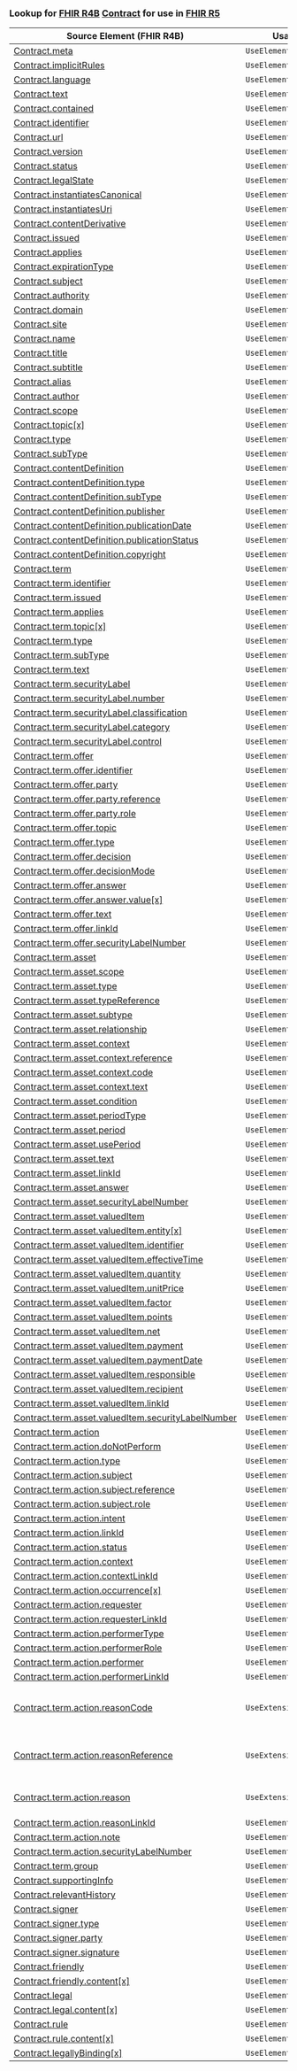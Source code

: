 ### Lookup for [FHIR R4B](https://hl7.org/fhir/R4B/) [Contract](https://hl7.org/fhir/R4B/Contract.html) for use in [FHIR R5](https://hl7.org/fhir/R5/)

| Source Element (FHIR R4B) | Usage | Target |
| -------------- | ----- | ------ |
| [Contract.meta](https://hl7.org/fhir/R4B/Contract.html#resource) | `UseElementSameName` | [Contract.meta](https://hl7.org/fhir/R5/Contract.html#resource) |
| [Contract.implicitRules](https://hl7.org/fhir/R4B/Contract.html#resource) | `UseElementSameName` | [Contract.implicitRules](https://hl7.org/fhir/R5/Contract.html#resource) |
| [Contract.language](https://hl7.org/fhir/R4B/Contract.html#resource) | `UseElementSameName` | [Contract.language](https://hl7.org/fhir/R5/Contract.html#resource) |
| [Contract.text](https://hl7.org/fhir/R4B/Contract.html#resource) | `UseElementSameName` | [Contract.text](https://hl7.org/fhir/R5/Contract.html#resource) |
| [Contract.contained](https://hl7.org/fhir/R4B/Contract.html#resource) | `UseElementSameName` | [Contract.contained](https://hl7.org/fhir/R5/Contract.html#resource) |
| [Contract.identifier](https://hl7.org/fhir/R4B/Contract.html#resource) | `UseElementSameName` | [Contract.identifier](https://hl7.org/fhir/R5/Contract.html#resource) |
| [Contract.url](https://hl7.org/fhir/R4B/Contract.html#resource) | `UseElementSameName` | [Contract.url](https://hl7.org/fhir/R5/Contract.html#resource) |
| [Contract.version](https://hl7.org/fhir/R4B/Contract.html#resource) | `UseElementSameName` | [Contract.version](https://hl7.org/fhir/R5/Contract.html#resource) |
| [Contract.status](https://hl7.org/fhir/R4B/Contract.html#resource) | `UseElementSameName` | [Contract.status](https://hl7.org/fhir/R5/Contract.html#resource) |
| [Contract.legalState](https://hl7.org/fhir/R4B/Contract.html#resource) | `UseElementSameName` | [Contract.legalState](https://hl7.org/fhir/R5/Contract.html#resource) |
| [Contract.instantiatesCanonical](https://hl7.org/fhir/R4B/Contract.html#resource) | `UseElementSameName` | [Contract.instantiatesCanonical](https://hl7.org/fhir/R5/Contract.html#resource) |
| [Contract.instantiatesUri](https://hl7.org/fhir/R4B/Contract.html#resource) | `UseElementSameName` | [Contract.instantiatesUri](https://hl7.org/fhir/R5/Contract.html#resource) |
| [Contract.contentDerivative](https://hl7.org/fhir/R4B/Contract.html#resource) | `UseElementSameName` | [Contract.contentDerivative](https://hl7.org/fhir/R5/Contract.html#resource) |
| [Contract.issued](https://hl7.org/fhir/R4B/Contract.html#resource) | `UseElementSameName` | [Contract.issued](https://hl7.org/fhir/R5/Contract.html#resource) |
| [Contract.applies](https://hl7.org/fhir/R4B/Contract.html#resource) | `UseElementSameName` | [Contract.applies](https://hl7.org/fhir/R5/Contract.html#resource) |
| [Contract.expirationType](https://hl7.org/fhir/R4B/Contract.html#resource) | `UseElementSameName` | [Contract.expirationType](https://hl7.org/fhir/R5/Contract.html#resource) |
| [Contract.subject](https://hl7.org/fhir/R4B/Contract.html#resource) | `UseElementSameName` | [Contract.subject](https://hl7.org/fhir/R5/Contract.html#resource) |
| [Contract.authority](https://hl7.org/fhir/R4B/Contract.html#resource) | `UseElementSameName` | [Contract.authority](https://hl7.org/fhir/R5/Contract.html#resource) |
| [Contract.domain](https://hl7.org/fhir/R4B/Contract.html#resource) | `UseElementSameName` | [Contract.domain](https://hl7.org/fhir/R5/Contract.html#resource) |
| [Contract.site](https://hl7.org/fhir/R4B/Contract.html#resource) | `UseElementSameName` | [Contract.site](https://hl7.org/fhir/R5/Contract.html#resource) |
| [Contract.name](https://hl7.org/fhir/R4B/Contract.html#resource) | `UseElementSameName` | [Contract.name](https://hl7.org/fhir/R5/Contract.html#resource) |
| [Contract.title](https://hl7.org/fhir/R4B/Contract.html#resource) | `UseElementSameName` | [Contract.title](https://hl7.org/fhir/R5/Contract.html#resource) |
| [Contract.subtitle](https://hl7.org/fhir/R4B/Contract.html#resource) | `UseElementSameName` | [Contract.subtitle](https://hl7.org/fhir/R5/Contract.html#resource) |
| [Contract.alias](https://hl7.org/fhir/R4B/Contract.html#resource) | `UseElementSameName` | [Contract.alias](https://hl7.org/fhir/R5/Contract.html#resource) |
| [Contract.author](https://hl7.org/fhir/R4B/Contract.html#resource) | `UseElementSameName` | [Contract.author](https://hl7.org/fhir/R5/Contract.html#resource) |
| [Contract.scope](https://hl7.org/fhir/R4B/Contract.html#resource) | `UseElementSameName` | [Contract.scope](https://hl7.org/fhir/R5/Contract.html#resource) |
| [Contract.topic[x]](https://hl7.org/fhir/R4B/Contract.html#resource) | `UseElementSameName` | [Contract.topic[x]](https://hl7.org/fhir/R5/Contract.html#resource) |
| [Contract.type](https://hl7.org/fhir/R4B/Contract.html#resource) | `UseElementSameName` | [Contract.type](https://hl7.org/fhir/R5/Contract.html#resource) |
| [Contract.subType](https://hl7.org/fhir/R4B/Contract.html#resource) | `UseElementSameName` | [Contract.subType](https://hl7.org/fhir/R5/Contract.html#resource) |
| [Contract.contentDefinition](https://hl7.org/fhir/R4B/Contract.html#resource) | `UseElementSameName` | [Contract.contentDefinition](https://hl7.org/fhir/R5/Contract.html#resource) |
| [Contract.contentDefinition.type](https://hl7.org/fhir/R4B/Contract.html#resource) | `UseElementSameName` | [Contract.contentDefinition.type](https://hl7.org/fhir/R5/Contract.html#resource) |
| [Contract.contentDefinition.subType](https://hl7.org/fhir/R4B/Contract.html#resource) | `UseElementSameName` | [Contract.contentDefinition.subType](https://hl7.org/fhir/R5/Contract.html#resource) |
| [Contract.contentDefinition.publisher](https://hl7.org/fhir/R4B/Contract.html#resource) | `UseElementSameName` | [Contract.contentDefinition.publisher](https://hl7.org/fhir/R5/Contract.html#resource) |
| [Contract.contentDefinition.publicationDate](https://hl7.org/fhir/R4B/Contract.html#resource) | `UseElementSameName` | [Contract.contentDefinition.publicationDate](https://hl7.org/fhir/R5/Contract.html#resource) |
| [Contract.contentDefinition.publicationStatus](https://hl7.org/fhir/R4B/Contract.html#resource) | `UseElementSameName` | [Contract.contentDefinition.publicationStatus](https://hl7.org/fhir/R5/Contract.html#resource) |
| [Contract.contentDefinition.copyright](https://hl7.org/fhir/R4B/Contract.html#resource) | `UseElementSameName` | [Contract.contentDefinition.copyright](https://hl7.org/fhir/R5/Contract.html#resource) |
| [Contract.term](https://hl7.org/fhir/R4B/Contract.html#resource) | `UseElementSameName` | [Contract.term](https://hl7.org/fhir/R5/Contract.html#resource) |
| [Contract.term.identifier](https://hl7.org/fhir/R4B/Contract.html#resource) | `UseElementSameName` | [Contract.term.identifier](https://hl7.org/fhir/R5/Contract.html#resource) |
| [Contract.term.issued](https://hl7.org/fhir/R4B/Contract.html#resource) | `UseElementSameName` | [Contract.term.issued](https://hl7.org/fhir/R5/Contract.html#resource) |
| [Contract.term.applies](https://hl7.org/fhir/R4B/Contract.html#resource) | `UseElementSameName` | [Contract.term.applies](https://hl7.org/fhir/R5/Contract.html#resource) |
| [Contract.term.topic[x]](https://hl7.org/fhir/R4B/Contract.html#resource) | `UseElementSameName` | [Contract.term.topic[x]](https://hl7.org/fhir/R5/Contract.html#resource) |
| [Contract.term.type](https://hl7.org/fhir/R4B/Contract.html#resource) | `UseElementSameName` | [Contract.term.type](https://hl7.org/fhir/R5/Contract.html#resource) |
| [Contract.term.subType](https://hl7.org/fhir/R4B/Contract.html#resource) | `UseElementSameName` | [Contract.term.subType](https://hl7.org/fhir/R5/Contract.html#resource) |
| [Contract.term.text](https://hl7.org/fhir/R4B/Contract.html#resource) | `UseElementSameName` | [Contract.term.text](https://hl7.org/fhir/R5/Contract.html#resource) |
| [Contract.term.securityLabel](https://hl7.org/fhir/R4B/Contract.html#resource) | `UseElementSameName` | [Contract.term.securityLabel](https://hl7.org/fhir/R5/Contract.html#resource) |
| [Contract.term.securityLabel.number](https://hl7.org/fhir/R4B/Contract.html#resource) | `UseElementSameName` | [Contract.term.securityLabel.number](https://hl7.org/fhir/R5/Contract.html#resource) |
| [Contract.term.securityLabel.classification](https://hl7.org/fhir/R4B/Contract.html#resource) | `UseElementSameName` | [Contract.term.securityLabel.classification](https://hl7.org/fhir/R5/Contract.html#resource) |
| [Contract.term.securityLabel.category](https://hl7.org/fhir/R4B/Contract.html#resource) | `UseElementSameName` | [Contract.term.securityLabel.category](https://hl7.org/fhir/R5/Contract.html#resource) |
| [Contract.term.securityLabel.control](https://hl7.org/fhir/R4B/Contract.html#resource) | `UseElementSameName` | [Contract.term.securityLabel.control](https://hl7.org/fhir/R5/Contract.html#resource) |
| [Contract.term.offer](https://hl7.org/fhir/R4B/Contract.html#resource) | `UseElementSameName` | [Contract.term.offer](https://hl7.org/fhir/R5/Contract.html#resource) |
| [Contract.term.offer.identifier](https://hl7.org/fhir/R4B/Contract.html#resource) | `UseElementSameName` | [Contract.term.offer.identifier](https://hl7.org/fhir/R5/Contract.html#resource) |
| [Contract.term.offer.party](https://hl7.org/fhir/R4B/Contract.html#resource) | `UseElementSameName` | [Contract.term.offer.party](https://hl7.org/fhir/R5/Contract.html#resource) |
| [Contract.term.offer.party.reference](https://hl7.org/fhir/R4B/Contract.html#resource) | `UseElementSameName` | [Contract.term.offer.party.reference](https://hl7.org/fhir/R5/Contract.html#resource) |
| [Contract.term.offer.party.role](https://hl7.org/fhir/R4B/Contract.html#resource) | `UseElementSameName` | [Contract.term.offer.party.role](https://hl7.org/fhir/R5/Contract.html#resource) |
| [Contract.term.offer.topic](https://hl7.org/fhir/R4B/Contract.html#resource) | `UseElementSameName` | [Contract.term.offer.topic](https://hl7.org/fhir/R5/Contract.html#resource) |
| [Contract.term.offer.type](https://hl7.org/fhir/R4B/Contract.html#resource) | `UseElementSameName` | [Contract.term.offer.type](https://hl7.org/fhir/R5/Contract.html#resource) |
| [Contract.term.offer.decision](https://hl7.org/fhir/R4B/Contract.html#resource) | `UseElementSameName` | [Contract.term.offer.decision](https://hl7.org/fhir/R5/Contract.html#resource) |
| [Contract.term.offer.decisionMode](https://hl7.org/fhir/R4B/Contract.html#resource) | `UseElementSameName` | [Contract.term.offer.decisionMode](https://hl7.org/fhir/R5/Contract.html#resource) |
| [Contract.term.offer.answer](https://hl7.org/fhir/R4B/Contract.html#resource) | `UseElementSameName` | [Contract.term.offer.answer](https://hl7.org/fhir/R5/Contract.html#resource) |
| [Contract.term.offer.answer.value[x]](https://hl7.org/fhir/R4B/Contract.html#resource) | `UseElementSameName` | [Contract.term.offer.answer.value[x]](https://hl7.org/fhir/R5/Contract.html#resource) |
| [Contract.term.offer.text](https://hl7.org/fhir/R4B/Contract.html#resource) | `UseElementSameName` | [Contract.term.offer.text](https://hl7.org/fhir/R5/Contract.html#resource) |
| [Contract.term.offer.linkId](https://hl7.org/fhir/R4B/Contract.html#resource) | `UseElementSameName` | [Contract.term.offer.linkId](https://hl7.org/fhir/R5/Contract.html#resource) |
| [Contract.term.offer.securityLabelNumber](https://hl7.org/fhir/R4B/Contract.html#resource) | `UseElementSameName` | [Contract.term.offer.securityLabelNumber](https://hl7.org/fhir/R5/Contract.html#resource) |
| [Contract.term.asset](https://hl7.org/fhir/R4B/Contract.html#resource) | `UseElementSameName` | [Contract.term.asset](https://hl7.org/fhir/R5/Contract.html#resource) |
| [Contract.term.asset.scope](https://hl7.org/fhir/R4B/Contract.html#resource) | `UseElementSameName` | [Contract.term.asset.scope](https://hl7.org/fhir/R5/Contract.html#resource) |
| [Contract.term.asset.type](https://hl7.org/fhir/R4B/Contract.html#resource) | `UseElementSameName` | [Contract.term.asset.type](https://hl7.org/fhir/R5/Contract.html#resource) |
| [Contract.term.asset.typeReference](https://hl7.org/fhir/R4B/Contract.html#resource) | `UseElementSameName` | [Contract.term.asset.typeReference](https://hl7.org/fhir/R5/Contract.html#resource) |
| [Contract.term.asset.subtype](https://hl7.org/fhir/R4B/Contract.html#resource) | `UseElementSameName` | [Contract.term.asset.subtype](https://hl7.org/fhir/R5/Contract.html#resource) |
| [Contract.term.asset.relationship](https://hl7.org/fhir/R4B/Contract.html#resource) | `UseElementSameName` | [Contract.term.asset.relationship](https://hl7.org/fhir/R5/Contract.html#resource) |
| [Contract.term.asset.context](https://hl7.org/fhir/R4B/Contract.html#resource) | `UseElementSameName` | [Contract.term.asset.context](https://hl7.org/fhir/R5/Contract.html#resource) |
| [Contract.term.asset.context.reference](https://hl7.org/fhir/R4B/Contract.html#resource) | `UseElementSameName` | [Contract.term.asset.context.reference](https://hl7.org/fhir/R5/Contract.html#resource) |
| [Contract.term.asset.context.code](https://hl7.org/fhir/R4B/Contract.html#resource) | `UseElementSameName` | [Contract.term.asset.context.code](https://hl7.org/fhir/R5/Contract.html#resource) |
| [Contract.term.asset.context.text](https://hl7.org/fhir/R4B/Contract.html#resource) | `UseElementSameName` | [Contract.term.asset.context.text](https://hl7.org/fhir/R5/Contract.html#resource) |
| [Contract.term.asset.condition](https://hl7.org/fhir/R4B/Contract.html#resource) | `UseElementSameName` | [Contract.term.asset.condition](https://hl7.org/fhir/R5/Contract.html#resource) |
| [Contract.term.asset.periodType](https://hl7.org/fhir/R4B/Contract.html#resource) | `UseElementSameName` | [Contract.term.asset.periodType](https://hl7.org/fhir/R5/Contract.html#resource) |
| [Contract.term.asset.period](https://hl7.org/fhir/R4B/Contract.html#resource) | `UseElementSameName` | [Contract.term.asset.period](https://hl7.org/fhir/R5/Contract.html#resource) |
| [Contract.term.asset.usePeriod](https://hl7.org/fhir/R4B/Contract.html#resource) | `UseElementSameName` | [Contract.term.asset.usePeriod](https://hl7.org/fhir/R5/Contract.html#resource) |
| [Contract.term.asset.text](https://hl7.org/fhir/R4B/Contract.html#resource) | `UseElementSameName` | [Contract.term.asset.text](https://hl7.org/fhir/R5/Contract.html#resource) |
| [Contract.term.asset.linkId](https://hl7.org/fhir/R4B/Contract.html#resource) | `UseElementSameName` | [Contract.term.asset.linkId](https://hl7.org/fhir/R5/Contract.html#resource) |
| [Contract.term.asset.answer](https://hl7.org/fhir/R4B/Contract.html#resource) | `UseElementSameName` | [Contract.term.asset.answer](https://hl7.org/fhir/R5/Contract.html#resource) |
| [Contract.term.asset.securityLabelNumber](https://hl7.org/fhir/R4B/Contract.html#resource) | `UseElementSameName` | [Contract.term.asset.securityLabelNumber](https://hl7.org/fhir/R5/Contract.html#resource) |
| [Contract.term.asset.valuedItem](https://hl7.org/fhir/R4B/Contract.html#resource) | `UseElementSameName` | [Contract.term.asset.valuedItem](https://hl7.org/fhir/R5/Contract.html#resource) |
| [Contract.term.asset.valuedItem.entity[x]](https://hl7.org/fhir/R4B/Contract.html#resource) | `UseElementSameName` | [Contract.term.asset.valuedItem.entity[x]](https://hl7.org/fhir/R5/Contract.html#resource) |
| [Contract.term.asset.valuedItem.identifier](https://hl7.org/fhir/R4B/Contract.html#resource) | `UseElementSameName` | [Contract.term.asset.valuedItem.identifier](https://hl7.org/fhir/R5/Contract.html#resource) |
| [Contract.term.asset.valuedItem.effectiveTime](https://hl7.org/fhir/R4B/Contract.html#resource) | `UseElementSameName` | [Contract.term.asset.valuedItem.effectiveTime](https://hl7.org/fhir/R5/Contract.html#resource) |
| [Contract.term.asset.valuedItem.quantity](https://hl7.org/fhir/R4B/Contract.html#resource) | `UseElementSameName` | [Contract.term.asset.valuedItem.quantity](https://hl7.org/fhir/R5/Contract.html#resource) |
| [Contract.term.asset.valuedItem.unitPrice](https://hl7.org/fhir/R4B/Contract.html#resource) | `UseElementSameName` | [Contract.term.asset.valuedItem.unitPrice](https://hl7.org/fhir/R5/Contract.html#resource) |
| [Contract.term.asset.valuedItem.factor](https://hl7.org/fhir/R4B/Contract.html#resource) | `UseElementSameName` | [Contract.term.asset.valuedItem.factor](https://hl7.org/fhir/R5/Contract.html#resource) |
| [Contract.term.asset.valuedItem.points](https://hl7.org/fhir/R4B/Contract.html#resource) | `UseElementSameName` | [Contract.term.asset.valuedItem.points](https://hl7.org/fhir/R5/Contract.html#resource) |
| [Contract.term.asset.valuedItem.net](https://hl7.org/fhir/R4B/Contract.html#resource) | `UseElementSameName` | [Contract.term.asset.valuedItem.net](https://hl7.org/fhir/R5/Contract.html#resource) |
| [Contract.term.asset.valuedItem.payment](https://hl7.org/fhir/R4B/Contract.html#resource) | `UseElementSameName` | [Contract.term.asset.valuedItem.payment](https://hl7.org/fhir/R5/Contract.html#resource) |
| [Contract.term.asset.valuedItem.paymentDate](https://hl7.org/fhir/R4B/Contract.html#resource) | `UseElementSameName` | [Contract.term.asset.valuedItem.paymentDate](https://hl7.org/fhir/R5/Contract.html#resource) |
| [Contract.term.asset.valuedItem.responsible](https://hl7.org/fhir/R4B/Contract.html#resource) | `UseElementSameName` | [Contract.term.asset.valuedItem.responsible](https://hl7.org/fhir/R5/Contract.html#resource) |
| [Contract.term.asset.valuedItem.recipient](https://hl7.org/fhir/R4B/Contract.html#resource) | `UseElementSameName` | [Contract.term.asset.valuedItem.recipient](https://hl7.org/fhir/R5/Contract.html#resource) |
| [Contract.term.asset.valuedItem.linkId](https://hl7.org/fhir/R4B/Contract.html#resource) | `UseElementSameName` | [Contract.term.asset.valuedItem.linkId](https://hl7.org/fhir/R5/Contract.html#resource) |
| [Contract.term.asset.valuedItem.securityLabelNumber](https://hl7.org/fhir/R4B/Contract.html#resource) | `UseElementSameName` | [Contract.term.asset.valuedItem.securityLabelNumber](https://hl7.org/fhir/R5/Contract.html#resource) |
| [Contract.term.action](https://hl7.org/fhir/R4B/Contract.html#resource) | `UseElementSameName` | [Contract.term.action](https://hl7.org/fhir/R5/Contract.html#resource) |
| [Contract.term.action.doNotPerform](https://hl7.org/fhir/R4B/Contract.html#resource) | `UseElementSameName` | [Contract.term.action.doNotPerform](https://hl7.org/fhir/R5/Contract.html#resource) |
| [Contract.term.action.type](https://hl7.org/fhir/R4B/Contract.html#resource) | `UseElementSameName` | [Contract.term.action.type](https://hl7.org/fhir/R5/Contract.html#resource) |
| [Contract.term.action.subject](https://hl7.org/fhir/R4B/Contract.html#resource) | `UseElementSameName` | [Contract.term.action.subject](https://hl7.org/fhir/R5/Contract.html#resource) |
| [Contract.term.action.subject.reference](https://hl7.org/fhir/R4B/Contract.html#resource) | `UseElementSameName` | [Contract.term.action.subject.reference](https://hl7.org/fhir/R5/Contract.html#resource) |
| [Contract.term.action.subject.role](https://hl7.org/fhir/R4B/Contract.html#resource) | `UseElementSameName` | [Contract.term.action.subject.role](https://hl7.org/fhir/R5/Contract.html#resource) |
| [Contract.term.action.intent](https://hl7.org/fhir/R4B/Contract.html#resource) | `UseElementSameName` | [Contract.term.action.intent](https://hl7.org/fhir/R5/Contract.html#resource) |
| [Contract.term.action.linkId](https://hl7.org/fhir/R4B/Contract.html#resource) | `UseElementSameName` | [Contract.term.action.linkId](https://hl7.org/fhir/R5/Contract.html#resource) |
| [Contract.term.action.status](https://hl7.org/fhir/R4B/Contract.html#resource) | `UseElementSameName` | [Contract.term.action.status](https://hl7.org/fhir/R5/Contract.html#resource) |
| [Contract.term.action.context](https://hl7.org/fhir/R4B/Contract.html#resource) | `UseElementSameName` | [Contract.term.action.context](https://hl7.org/fhir/R5/Contract.html#resource) |
| [Contract.term.action.contextLinkId](https://hl7.org/fhir/R4B/Contract.html#resource) | `UseElementSameName` | [Contract.term.action.contextLinkId](https://hl7.org/fhir/R5/Contract.html#resource) |
| [Contract.term.action.occurrence[x]](https://hl7.org/fhir/R4B/Contract.html#resource) | `UseElementSameName` | [Contract.term.action.occurrence[x]](https://hl7.org/fhir/R5/Contract.html#resource) |
| [Contract.term.action.requester](https://hl7.org/fhir/R4B/Contract.html#resource) | `UseElementSameName` | [Contract.term.action.requester](https://hl7.org/fhir/R5/Contract.html#resource) |
| [Contract.term.action.requesterLinkId](https://hl7.org/fhir/R4B/Contract.html#resource) | `UseElementSameName` | [Contract.term.action.requesterLinkId](https://hl7.org/fhir/R5/Contract.html#resource) |
| [Contract.term.action.performerType](https://hl7.org/fhir/R4B/Contract.html#resource) | `UseElementSameName` | [Contract.term.action.performerType](https://hl7.org/fhir/R5/Contract.html#resource) |
| [Contract.term.action.performerRole](https://hl7.org/fhir/R4B/Contract.html#resource) | `UseElementSameName` | [Contract.term.action.performerRole](https://hl7.org/fhir/R5/Contract.html#resource) |
| [Contract.term.action.performer](https://hl7.org/fhir/R4B/Contract.html#resource) | `UseElementSameName` | [Contract.term.action.performer](https://hl7.org/fhir/R5/Contract.html#resource) |
| [Contract.term.action.performerLinkId](https://hl7.org/fhir/R4B/Contract.html#resource) | `UseElementSameName` | [Contract.term.action.performerLinkId](https://hl7.org/fhir/R5/Contract.html#resource) |
| [Contract.term.action.reasonCode](https://hl7.org/fhir/R4B/Contract.html#resource) | `UseExtension` | [http://hl7.org/fhir/4.3/StructureDefinition/extension-Contract.term.action.reasonCode](StructureDefinition-ext-R4B-Contract.te.ac.reasonCode.html) |
| [Contract.term.action.reasonReference](https://hl7.org/fhir/R4B/Contract.html#resource) | `UseExtension` | [http://hl7.org/fhir/4.3/StructureDefinition/extension-Contract.term.action.reasonReference](StructureDefinition-ext-R4B-Contract.te.ac.reasonReference.html) |
| [Contract.term.action.reason](https://hl7.org/fhir/R4B/Contract.html#resource) | `UseExtension` | [http://hl7.org/fhir/4.3/StructureDefinition/extension-Contract.term.action.reason](StructureDefinition-ext-R4B-Contract.te.ac.reason.html) |
| [Contract.term.action.reasonLinkId](https://hl7.org/fhir/R4B/Contract.html#resource) | `UseElementSameName` | [Contract.term.action.reasonLinkId](https://hl7.org/fhir/R5/Contract.html#resource) |
| [Contract.term.action.note](https://hl7.org/fhir/R4B/Contract.html#resource) | `UseElementSameName` | [Contract.term.action.note](https://hl7.org/fhir/R5/Contract.html#resource) |
| [Contract.term.action.securityLabelNumber](https://hl7.org/fhir/R4B/Contract.html#resource) | `UseElementSameName` | [Contract.term.action.securityLabelNumber](https://hl7.org/fhir/R5/Contract.html#resource) |
| [Contract.term.group](https://hl7.org/fhir/R4B/Contract.html#resource) | `UseElementSameName` | [Contract.term.group](https://hl7.org/fhir/R5/Contract.html#resource) |
| [Contract.supportingInfo](https://hl7.org/fhir/R4B/Contract.html#resource) | `UseElementSameName` | [Contract.supportingInfo](https://hl7.org/fhir/R5/Contract.html#resource) |
| [Contract.relevantHistory](https://hl7.org/fhir/R4B/Contract.html#resource) | `UseElementSameName` | [Contract.relevantHistory](https://hl7.org/fhir/R5/Contract.html#resource) |
| [Contract.signer](https://hl7.org/fhir/R4B/Contract.html#resource) | `UseElementSameName` | [Contract.signer](https://hl7.org/fhir/R5/Contract.html#resource) |
| [Contract.signer.type](https://hl7.org/fhir/R4B/Contract.html#resource) | `UseElementSameName` | [Contract.signer.type](https://hl7.org/fhir/R5/Contract.html#resource) |
| [Contract.signer.party](https://hl7.org/fhir/R4B/Contract.html#resource) | `UseElementSameName` | [Contract.signer.party](https://hl7.org/fhir/R5/Contract.html#resource) |
| [Contract.signer.signature](https://hl7.org/fhir/R4B/Contract.html#resource) | `UseElementSameName` | [Contract.signer.signature](https://hl7.org/fhir/R5/Contract.html#resource) |
| [Contract.friendly](https://hl7.org/fhir/R4B/Contract.html#resource) | `UseElementSameName` | [Contract.friendly](https://hl7.org/fhir/R5/Contract.html#resource) |
| [Contract.friendly.content[x]](https://hl7.org/fhir/R4B/Contract.html#resource) | `UseElementSameName` | [Contract.friendly.content[x]](https://hl7.org/fhir/R5/Contract.html#resource) |
| [Contract.legal](https://hl7.org/fhir/R4B/Contract.html#resource) | `UseElementSameName` | [Contract.legal](https://hl7.org/fhir/R5/Contract.html#resource) |
| [Contract.legal.content[x]](https://hl7.org/fhir/R4B/Contract.html#resource) | `UseElementSameName` | [Contract.legal.content[x]](https://hl7.org/fhir/R5/Contract.html#resource) |
| [Contract.rule](https://hl7.org/fhir/R4B/Contract.html#resource) | `UseElementSameName` | [Contract.rule](https://hl7.org/fhir/R5/Contract.html#resource) |
| [Contract.rule.content[x]](https://hl7.org/fhir/R4B/Contract.html#resource) | `UseElementSameName` | [Contract.rule.content[x]](https://hl7.org/fhir/R5/Contract.html#resource) |
| [Contract.legallyBinding[x]](https://hl7.org/fhir/R4B/Contract.html#resource) | `UseElementSameName` | [Contract.legallyBinding[x]](https://hl7.org/fhir/R5/Contract.html#resource) |
